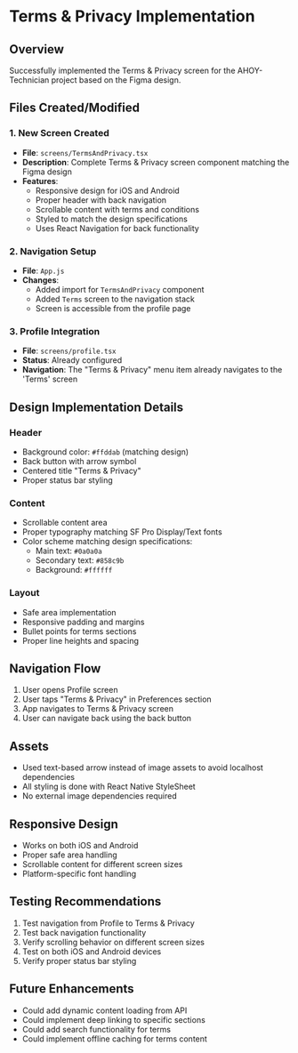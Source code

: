 # Terms & Privacy Implementation

## Overview
Successfully implemented the Terms & Privacy screen for the AHOY-Technician project based on the Figma design.

## Files Created/Modified

### 1. New Screen Created
- **File**: `screens/TermsAndPrivacy.tsx`
- **Description**: Complete Terms & Privacy screen component matching the Figma design
- **Features**:
  - Responsive design for iOS and Android
  - Proper header with back navigation
  - Scrollable content with terms and conditions
  - Styled to match the design specifications
  - Uses React Navigation for back functionality

### 2. Navigation Setup
- **File**: `App.js`
- **Changes**:
  - Added import for `TermsAndPrivacy` component
  - Added `Terms` screen to the navigation stack
  - Screen is accessible from the profile page

### 3. Profile Integration
- **File**: `screens/profile.tsx`
- **Status**: Already configured
- **Navigation**: The "Terms & Privacy" menu item already navigates to the 'Terms' screen

## Design Implementation Details

### Header
- Background color: `#ffddab` (matching design)
- Back button with arrow symbol
- Centered title "Terms & Privacy"
- Proper status bar styling

### Content
- Scrollable content area
- Proper typography matching SF Pro Display/Text fonts
- Color scheme matching design specifications:
  - Main text: `#0a0a0a`
  - Secondary text: `#858c9b`
  - Background: `#ffffff`

### Layout
- Safe area implementation
- Responsive padding and margins
- Bullet points for terms sections
- Proper line heights and spacing

## Navigation Flow
1. User opens Profile screen
2. User taps "Terms & Privacy" in Preferences section
3. App navigates to Terms & Privacy screen
4. User can navigate back using the back button

## Assets
- Used text-based arrow instead of image assets to avoid localhost dependencies
- All styling is done with React Native StyleSheet
- No external image dependencies required

## Responsive Design
- Works on both iOS and Android
- Proper safe area handling
- Scrollable content for different screen sizes
- Platform-specific font handling

## Testing Recommendations
1. Test navigation from Profile to Terms & Privacy
2. Test back navigation functionality
3. Verify scrolling behavior on different screen sizes
4. Test on both iOS and Android devices
5. Verify proper status bar styling

## Future Enhancements
- Could add dynamic content loading from API
- Could implement deep linking to specific sections
- Could add search functionality for terms
- Could implement offline caching for terms content